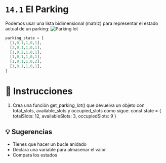 # `14.1` El Parking

Podemos usar una lista bidimensional (matriz) para representar el estado actual de un parking:
![Parking lot](https://storage.googleapis.com/replit/images/1558366147943_71c41e2a3f01564b5bdba6618797af79.pn)
```py
parking_state = [
  [1,0,1,1,0,1],
  [2,0,1,1,0,1],
  [1,0,2,1,0,1],
  [1,0,1,1,0,1],
  [1,0,1,1,0,2],
  [1,0,1,1,0,1],
]
```

# 📝 Instrucciones
1. Crea una función get_parking_lot() que devuelva un objeto con total_slots, 
available_slots y occupied_slots como sigue:
const state = {
     totalSlots: 12,
     availableSlots: 3,
     occupiedSlots: 9
}

## 💡 Sugerencias
- Tienes que hacer un bucle anidado
- Declara una variable para almacenar el valor
- Compara los estados

